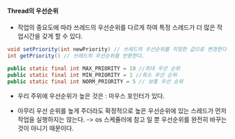 
#### Thread의 우선순위

- 작업의 중요도에 따라 쓰레드의 우선순위를 다르게 하여 특정 스레드가 더 많은 작업시간을 갖게 할 수 있다.
```java
void setPriority(int newPriority) // 쓰레드의 우선순위를 지정한 값으로 변경한다.
int getPriority() // 쓰레드의 우선순위를 반환한다.

public static final int MAX_PRIORITY = 10 //최대 우선 순위
public static final int MIN_PRIORITY = 1 //최소 우선 순위
public static final int NORM_PRIORITY = 5 // 보통 우선 순위
```

- 우리 주위에 우선순위가 높은 것은 : 마우스 포인터가 있다.

- 아무리 우선 순위를 높게 주더라도 확정적으로 높은 우선순위에 있는 스레드가 먼저 작업을 실행하지는 않는다. -> os 스케쥴러에 참고 일 뿐 우선순위를 완전히 바꾸는 것이 아니기 때문이다. 